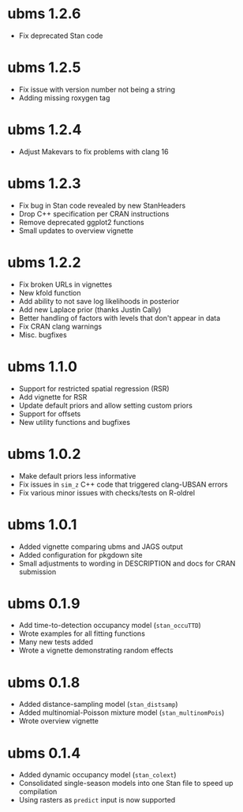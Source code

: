 # ubms 1.2.6

* Fix deprecated Stan code

# ubms 1.2.5

* Fix issue with version number not being a string
* Adding missing roxygen tag

# ubms 1.2.4

* Adjust Makevars to fix problems with clang 16

# ubms 1.2.3

* Fix bug in Stan code revealed by new StanHeaders
* Drop C++ specification per CRAN instructions
* Remove deprecated ggplot2 functions
* Small updates to overview vignette

# ubms 1.2.2

* Fix broken URLs in vignettes
* New kfold function
* Add ability to not save log likelihoods in posterior
* Add new Laplace prior (thanks Justin Cally)
* Better handling of factors with levels that don't appear in data
* Fix CRAN clang warnings
* Misc. bugfixes

# ubms 1.1.0

* Support for restricted spatial regression (RSR)
* Add vignette for RSR
* Update default priors and allow setting custom priors
* Support for offsets
* New utility functions and bugfixes

# ubms 1.0.2

* Make default priors less informative
* Fix issues in `sim_z` C++ code that triggered clang-UBSAN errors
* Fix various minor issues with checks/tests on R-oldrel 

# ubms 1.0.1

* Added vignette comparing ubms and JAGS output
* Added configuration for pkgdown site
* Small adjustments to wording in DESCRIPTION and docs for CRAN submission

# ubms 0.1.9

* Add time-to-detection occupancy model (`stan_occuTTD`)
* Wrote examples for all fitting functions
* Many new tests added
* Wrote a vignette demonstrating random effects

# ubms 0.1.8

* Added distance-sampling model (`stan_distsamp`)
* Added multinomial-Poisson mixture model (`stan_multinomPois`)
* Wrote overview vignette

# ubms 0.1.4

* Added dynamic occupancy model (`stan_colext`)
* Consolidated single-season models into one Stan file to speed up compilation
* Using rasters as `predict` input is now supported
